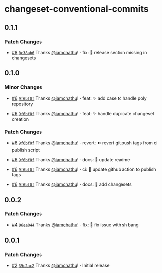 # changeset-conventional-commits

## 0.1.1

### Patch Changes

- [#8](https://github.com/iamchathu/changeset-conventional-commits/pull/8) [`0c38ab6`](https://github.com/iamchathu/changeset-conventional-commits/commit/0c38ab618353e35fa8fe616a372be8a27ff7b345) Thanks [@iamchathu](https://github.com/iamchathu)! - fix: :bug: release section missing in changesets

## 0.1.0

### Minor Changes

- [#6](https://github.com/iamchathu/changeset-conventional-commits/pull/6) [`9f6bf0f`](https://github.com/iamchathu/changeset-conventional-commits/commit/9f6bf0fa970f15d1d07e851ca6924415206b5507) Thanks [@iamchathu](https://github.com/iamchathu)! - feat: :sparkles: add case to handle poly repository

- [#6](https://github.com/iamchathu/changeset-conventional-commits/pull/6) [`9f6bf0f`](https://github.com/iamchathu/changeset-conventional-commits/commit/9f6bf0fa970f15d1d07e851ca6924415206b5507) Thanks [@iamchathu](https://github.com/iamchathu)! - feat: :sparkles: handle duplicate changeset creation

### Patch Changes

- [#6](https://github.com/iamchathu/changeset-conventional-commits/pull/6) [`9f6bf0f`](https://github.com/iamchathu/changeset-conventional-commits/commit/9f6bf0fa970f15d1d07e851ca6924415206b5507) Thanks [@iamchathu](https://github.com/iamchathu)! - revert: :rewind: revert git push tags from ci publish script

- [#6](https://github.com/iamchathu/changeset-conventional-commits/pull/6) [`9f6bf0f`](https://github.com/iamchathu/changeset-conventional-commits/commit/9f6bf0fa970f15d1d07e851ca6924415206b5507) Thanks [@iamchathu](https://github.com/iamchathu)! - docs: :memo: update readme

- [#6](https://github.com/iamchathu/changeset-conventional-commits/pull/6) [`9f6bf0f`](https://github.com/iamchathu/changeset-conventional-commits/commit/9f6bf0fa970f15d1d07e851ca6924415206b5507) Thanks [@iamchathu](https://github.com/iamchathu)! - ci: :construction_worker: update github action to publish tags

- [#6](https://github.com/iamchathu/changeset-conventional-commits/pull/6) [`9f6bf0f`](https://github.com/iamchathu/changeset-conventional-commits/commit/9f6bf0fa970f15d1d07e851ca6924415206b5507) Thanks [@iamchathu](https://github.com/iamchathu)! - docs: :memo: add changesets

## 0.0.2

### Patch Changes

- [#4](https://github.com/iamchathu/changeset-conventional-commits/pull/4) [`96ea044`](https://github.com/iamchathu/changeset-conventional-commits/commit/96ea044db4e1f5da03a90f3842db374eb9badace) Thanks [@iamchathu](https://github.com/iamchathu)! - fix: :bug: fix issue with sh bang

## 0.0.1

### Patch Changes

- [#2](https://github.com/iamchathu/changeset-conventional-commits/pull/2) [`39c2ac2`](https://github.com/iamchathu/changeset-conventional-commits/commit/39c2ac28e4289110532f55a3d9f35e585cd532f4) Thanks [@iamchathu](https://github.com/iamchathu)! - Initial release
